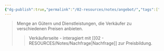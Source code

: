 ```yaml
---
{"dg-publish":true,"permalink":"/02-resources/notes/angebot/","tags":["markt/mechanismus","BWL"],"noteIcon":"","updated":"2025-09-16T15:25:26.000+02:00"}
---
```


>Menge an Gütern und Dienstleistungen, die Verkäufer zu verschiedenen Preisen anbieten.
>>Verkäuferseite - interagiert mit [[02 - RESOURCES/Notes/Nachfrage\|Nachfrage]] zur Preisbildung.